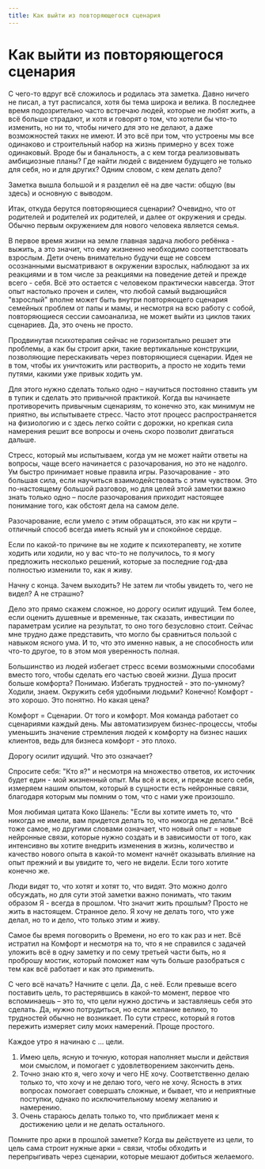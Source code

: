 ```yaml
---
title: Как выйти из повторяющегося сценария
---
```

# Как выйти из повторяющегося сценария

С чего-то вдруг всё сложилось и родилась эта заметка. Давно ничего не писал, а тут расписался, хотя бы тема широка и велика. В последнее время подозрительно часто встречаю людей, которые не любят жить, а всё больше страдают, и хотя и говорят о том, что хотели бы что-то изменить, но ни то, чтобы ничего для это не делают, а даже возможностей таких не имеют. И это всё при том, что устроены мы все одинаково и строительный набор на жизнь примерно у всех тоже одинаковый. Вроде бы и банальность, а с кем тогда реализовывать амбициозные планы? Где найти людей с видением будущего не только для себя, но и для других? Одним словом, с кем делать дело?

Заметка вышла большой и я разделил её на две части: общую (вы здесь) и основную с выводом.

Итак, откуда берутся повторяющиеся сценарии? Очевидно, что от родителей и родителей их родителей, и далее от окружения и среды. Обычно первым окружением для нового человека является семья. 

В первое время жизни на земле главная задача любого ребёнка - выжить, а это значит, что ему жизненно необходимо соответствовать взрослым. Дети очень внимательно будучи еще не совсем осознанными высматривают в окружении взрослых, наблюдают за их реакциями и в том числе за реакциями на поведение детей и прежде всего - себя. Всё это остается с человеком практически навсегда. Этот опыт настолько прочен и силен, что любой самый выдающийся "взрослый" вполне может быть внутри повторяющего сценария семейных проблем от папы и мамы, и несмотря на всю работу с собой, повторяющиеся сессии самоанализа, не может выйти из циклов таких сценариев. Да, это очень не просто. 

Продвинутая психотерапия сейчас не горизонтально решает эти проблемы, а как бы строит арки, такие вертикальные конструкции, позволяющие перескакивать через повторяющиеся сценарии. Идея не в том, чтобы их уничтожить или растворить, а просто не ходить теми путями, какими уже привык ходить ум.

Для этого нужно сделать только одно – научиться постоянно ставить ум в тупик и сделать это привычной практикой. Когда вы начинаете противоречить привычным сценариям, то конечно это, как минимум не приятно, вы испытываете стресс. Часто этот процесс распространяется на физиологию и с здесь легко сойти с дорожки, но крепкая сила намерения решит все вопросы и очень скоро позволит двигаться дальше.

Стресс, который мы испытываем, когда ум не может найти ответы на вопросы, чаще всего начинается с разочарования, но это не надолго. Ум быстро принимает новые правила игры. Разочарование - это большая сила, если научиться взаимодействовать с этим чувством. Это по-настоящему большой разговор, но для целей этой заметки важно знать только одно – после разочарования приходит настоящее понимание того, как обстоят дела на самом деле. 

Разочарование, если умело с этим обращаться, это как ни крути – отличный способ всегда иметь ясный ум и спокойное сердце.

Если по какой-то причине вы не ходите к психотерапевту, не хотите ходить или ходили, но у вас что-то не получилось, то я могу предложить несколько решений, которые за последние год-два полностью изменили то, как я живу.

Начну с конца. Зачем выходить? Не затем ли чтобы увидеть то, чего не видел? А не страшно?

Дело это прямо скажем сложное, но дорогу осилит идущий. Тем более, если оценить душевные и временные, так сказать, инвестиции по параметрам усилие на результат, то оно того безусловно стоит. Сейчас мне трудно даже представить, что могло бы сравниться пользой с навыком ясного ума. И то, что это именно навык, а не способность или что-то другое, то в этом моя уверенность полная.

Большинство из людей избегает стресс всеми возможными способами вместо того, чтобы сделать его частью своей жизни. Душа просит больше комфорта? Понимаю. Избегать трудностей - это по-умному? Ходили, знаем. Окружить себя удобными людьми? Конечно! Комфорт - это хорошо. Это понятно. Но какая цена?

Комфорт = Сценарии. От того и комфорт. Моя команда работает со сценариями каждый день. Мы автоматизируем бизнес-процессы, чтобы уменьшить значение стремления людей к комфорту на бизнес наших клиентов, ведь для бизнеса комфорт - это плохо.

Дорогу осилит идущий. Что это означает?

Спросите себя: "Кто я?" и несмотря на множество ответов, их источник будет един - мой жизненный опыт. Мы всё и всех, и прежде всего себя, измеряем нашим опытом, который в сущности есть нейронные связи, благодаря которым мы помним о том, что с нами уже произошло.

Моя любимая цитата Коко Шанель: "Если вы хотите иметь то, что никогда не имели, вам придется делать то, что никогда не делали." Всё тоже самое, но другими словами означает, что новый опыт = новые нейронные связи, которые нужно создать и в зависимости от того, как интенсивно вы хотите внедрить изменения в жизнь, количество и качество нового опыта в какой-то момент начнёт оказывать влияние на опыт прежний и вы увидите то, чего не видели. Если того хотите конечно же.

Люди видят то, что хотят и хотят то, что видят. Это можно долго обсуждать, но для сути этой заметки важно понимать, что таким образом Я - всегда в прошлом. Что значит жить прошлым? Просто не жить в настоящем. Странное дело. Я хочу не делать того, что уже делал, но то и дело, что только этим и живу. 

Самое бы время поговорить о Времени, но его то как раз и нет. Всё истратил на Комфорт и несмотря на то, что я не справился с задачей уложить всё в одну заметку и по сему третьей части быть, но я проброшу мостик, который поможет нам чуть больше разобраться с тем как всё работает и как это применить.

С чего всё начать? Начните с цели. Да, с неё.
Если превыше всего поставить цель, то растерявшись в какой-то момент, первое что вспоминаешь – это то, что цели нужно достичь и заставляешь себя это сделать. Да, нужно потрудиться, но если желание велико, то трудностей обычно не возникает. По сути стресс, который я готов пережить измеряет силу моих намерений. Проще простого.

Каждое утро я начинаю с ... цели.
1. Имею цель, ясную и точную, которая наполняет мысли и действия мои смыслом, и помогает с удовлетворением закончить день.
2. Точно знаю кто я, чего хочу и чего НЕ хочу. Соответственно делаю только то, что хочу и не делаю того, чего не хочу. Ясность в этих вопросах помогает совершать сложные, и бывает, что и неприятные поступки, однако по исключительному моему желанию и намерению.
3. Очень стараюсь делать только то, что приближает меня к достижению цели и не делать остального.

Помните про арки в прошлой заметке? Когда вы действуете из цели, то цель сама строит нужные арки = связи, чтобы обходить и перепрыгивать через сценарии, которые мешают добиться желаемого.